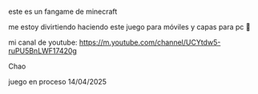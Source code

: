 este es un fangame de minecraft 

me estoy divirtiendo haciendo este juego para móviles y capas para pc  🤗

mi canal de youtube: https://m.youtube.com/channel/UCYtdw5-ruPU5BnLWF17420g

Chao 

juego en proceso 14/04/2025

